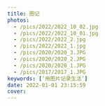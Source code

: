 ```yaml
---
title: 图记
photos:
  - /pics/2022/2022_10_02.jpg
  - /pics/2022/2022_10_01.jpg
  - /pics/2022/2022_2.jpg
  - /pics/2022/2022_1.jpg
  - /pics/2020/2020_3.JPG
  - /pics/2020/2020_2.JPG
  - /pics/2020/2020_1.JPG
  - /pics/2017/2017_1.JPG
keywords: [‘用图片记录生活’]
date: 2022-01-01 23:15:59
cover:
---
```

